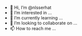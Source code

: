 - 👋 Hi, I’m @nlsserhat
- 👀 I’m interested in ...
- 🌱 I’m currently learning ...
- 💞️ I’m looking to collaborate on ...
- 📫 How to reach me ...

<!---
nlsserhat/nlsserhat is a ✨ special ✨ repository because its `README.md` (this file) appears on your GitHub profile.
You can click the Preview link to take a look at your changes.
--->
